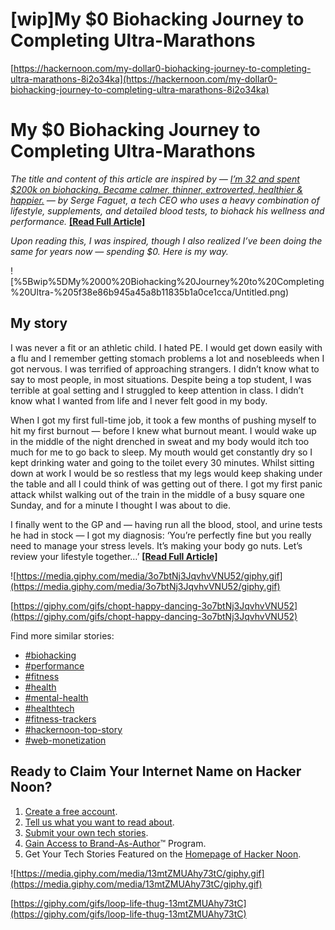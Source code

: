 # [wip]My $0 Biohacking Journey to Completing Ultra-Marathons

[https://hackernoon.com/my-dollar0-biohacking-journey-to-completing-ultra-marathons-8i2o34ka](https://hackernoon.com/my-dollar0-biohacking-journey-to-completing-ultra-marathons-8i2o34ka)

# My $0 Biohacking Journey to Completing Ultra-Marathons

*The title and content of this article are inspired by — [I’m 32 and spent $200k on biohacking. Became calmer, thinner, extroverted, healthier & happier.](https://medium.com/hackernoon/im-32-and-spent-200k-on-biohacking-became-calmer-thinner-extroverted-healthier-happier-2a2e846ae113?ref=hackernoon.com) — by Serge Faguet, a tech CEO who uses a heavy combination of lifestyle, supplements, and detailed blood tests, to biohack his wellness and 
performance.* **[[Read Full Article]](https://hackernoon.com/my-dollar0-biohacking-journey-to-completing-ultra-marathons-8i2o34ka)**

*Upon reading this, I was inspired, though I also realized I’ve been doing the same for years now — spending $0. Here is my way.*

![%5Bwip%5DMy%20$0%20Biohacking%20Journey%20to%20Completing%20Ultra-%205f38e86b945a45a8b11835b1a0ce1cca/Untitled.png](%5Bwip%5DMy%20$0%20Biohacking%20Journey%20to%20Completing%20Ultra-%205f38e86b945a45a8b11835b1a0ce1cca/Untitled.png)

## My story

I was never a fit or an athletic child. I hated PE. I would get down easily with a flu and I remember getting stomach problems a lot and nosebleeds when I got nervous. I was terrified of approaching strangers. I didn’t know what to say to most people, in most situations. Despite being a top student, I was terrible at goal setting and I struggled to keep attention in class. I didn’t know what I wanted from life and I never felt good in my body.

When I got my first full-time job, it took a few months of pushing myself to hit my first burnout — before I knew what burnout meant. I would wake up in the middle of the night drenched in sweat and my body would itch too much for me to go back to sleep. My mouth would get constantly dry so I kept drinking water and going to the toilet every 30 minutes. Whilst sitting down at work I would be so restless that my legs would keep shaking under the table and all I could think of was getting out of there. I got my first panic attack whilst walking out of the train in the middle of a busy square one Sunday, and for a minute I thought I was about to die.

I finally went to the GP and — having run all the blood, stool, and urine tests he had in stock — I got my diagnosis: ‘You’re perfectly fine but you really need to manage your stress levels. It’s making your body go nuts. Let’s review your lifestyle together…’ **[[Read Full Article]](https://hackernoon.com/my-dollar0-biohacking-journey-to-completing-ultra-marathons-8i2o34ka)**

![https://media.giphy.com/media/3o7btNj3JqvhvVNU52/giphy.gif](https://media.giphy.com/media/3o7btNj3JqvhvVNU52/giphy.gif)

[https://giphy.com/gifs/chopt-happy-dancing-3o7btNj3JqvhvVNU52](https://giphy.com/gifs/chopt-happy-dancing-3o7btNj3JqvhvVNU52)

Find more similar stories:

- [#biohacking](https://hackernoon.com/tagged/biohacking)
- [#performance](https://hackernoon.com/tagged/performance)
- [#fitness](https://hackernoon.com/tagged/fitness)
- [#health](https://hackernoon.com/tagged/health)
- [#mental-health](https://hackernoon.com/tagged/mental-health)
- [#healthtech](https://hackernoon.com/tagged/healthtech)
- [#fitness-trackers](https://hackernoon.com/tagged/fitness-trackers)
- [#hackernoon-top-story](https://hackernoon.com/tagged/hackernoon-top-story)
- [#web-monetization](https://hackernoon.com/tagged/web-monetization)

## **Ready to Claim Your Internet Name on Hacker Noon?**

1. [Create a free account](https://hackernoon.com/signup?ref=noonifications.tech).
2. [Tell us what you want to read about](https://app.hackernoon.com/subscriptions?ref=noonifications.tech).
3. [Submit your own tech stories](https://app.hackernoon.com/new?ref=noonifications.tech). 
4. [Gain Access to Brand-As-Author](https://sponsor.hackernoon.com/brand-as-author?ref=noonifications.tech)™ Program. 
5. Get Your Tech Stories Featured on the [Homepage of Hacker Noon](https://hackernoon.com/?ref=noonifications.tech).

![https://media.giphy.com/media/13mtZMUAhy73tC/giphy.gif](https://media.giphy.com/media/13mtZMUAhy73tC/giphy.gif)

[https://giphy.com/gifs/loop-life-thug-13mtZMUAhy73tC](https://giphy.com/gifs/loop-life-thug-13mtZMUAhy73tC)